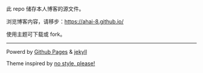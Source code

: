 此 repo 储存本人博客的源文件。

浏览博客内容，请移步：https://ahai-8.github.io/

使用主题可下载或 fork。

---

Powerd by [Github Pages](https://pages.github.com/) & [jekyll](https://jekyllrb.com/)

Theme inspired by [no style, please!](https://riggraz.dev/no-style-please/)

